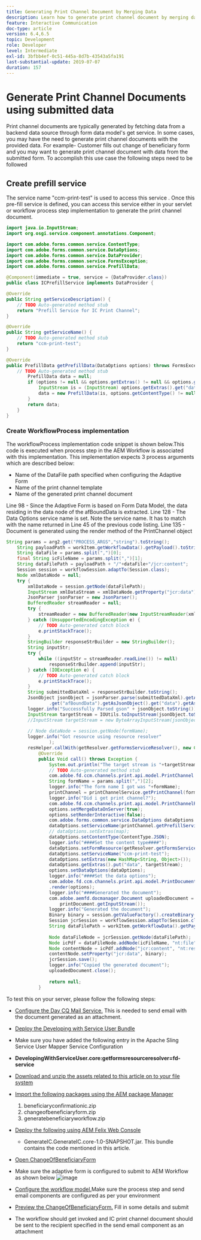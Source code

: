 ```yaml
---
title: Generating Print Channel Document by Merging Data
description: Learn how to generate print channel document by merging data contained in input stream
feature: Interactive Communication
doc-type: article
version: 6.4,6.5
topic: Development
role: Developer
level: Intermediate
exl-id: 3bfbb4ef-0c51-445a-8d7b-43543a5fa191
last-substantial-update: 2019-07-07
duration: 157
---
```

# Generate Print Channel Documents using submitted data

 Print channel documents are typically generated by fetching data from a backend data source through form data model's get service. In some cases, you may have the need to generate print channel documents with the provided data. For example- Customer fills out change of beneficiary form and you may want to generate print channel document with data from the submitted form. To accomplish this use case the following steps need to be followed

## Create prefill service 

The service name "ccm-print-test" is used to access this service . Once this pre-fill service is defined, you can access this service either in your servlet or workflow process step implementation to generate the print channel document.

```java
import java.io.InputStream;
import org.osgi.service.component.annotations.Component;

import com.adobe.forms.common.service.ContentType;
import com.adobe.forms.common.service.DataOptions;
import com.adobe.forms.common.service.DataProvider;
import com.adobe.forms.common.service.FormsException;
import com.adobe.forms.common.service.PrefillData;

@Component(immediate = true, service = {DataProvider.class})
public class ICPrefillService implements DataProvider {

@Override
public String getServiceDescription() {
    // TODO Auto-generated method stub
    return "Prefill Service for IC Print Channel";
}

@Override
public String getServiceName() {
    // TODO Auto-generated method stub
    return "ccm-print-test";
}

@Override
public PrefillData getPrefillData(DataOptions options) throws FormsException {
    // TODO Auto-generated method stub
        PrefillData data = null;
        if (options != null && options.getExtras() != null && options.getExtras().get("data") != null) {
            InputStream is = (InputStream) options.getExtras().get("data");
            data = new PrefillData(is, options.getContentType() != null ? options.getContentType() : ContentType.JSON);
        }
        return data;
    }
}

```

### Create WorkflowProcess implementation

The workflowProcess implementation code snippet is shown below.This code is executed when process step in the AEM Workflow is associated with this implementation. This implementation expects 3 process arguments which are described below:

* Name of the DataFile path specified when configuring the Adaptive Form
* Name of the print channel template
* Name of the generated print channel document

Line 98 - Since the Adaptive Form is based on Form Data Model, the data residing in the data node of the afBoundData is extracted.
Line 128 - The Data Options service name is set. Note the service name. It has to match with the name returned in Line 45 of the previous code listing.
Line 135 - Document is generated using the render method of the PrintChannel object


```java
String params = arg2.get("PROCESS_ARGS","string").toString();
    String payloadPath = workItem.getWorkflowData().getPayload().toString();
    String dataFile = params.split(",")[0];
    final String icFileName = params.split(",")[1];
    String dataFilePath = payloadPath + "/"+dataFile+"/jcr:content";
    Session session = workflowSession.adaptTo(Session.class);
    Node xmlDataNode = null;
    try {
        xmlDataNode = session.getNode(dataFilePath);
        InputStream xmlDataStream = xmlDataNode.getProperty("jcr:data").getBinary().getStream();
        JsonParser jsonParser = new JsonParser();
        BufferedReader streamReader = null;
        try {
            streamReader = new BufferedReader(new InputStreamReader(xmlDataStream, "UTF-8"));
        } catch (UnsupportedEncodingException e) {
            // TODO Auto-generated catch block
            e.printStackTrace();
        }
        StringBuilder responseStrBuilder = new StringBuilder();
        String inputStr;
        try {
            while ((inputStr = streamReader.readLine()) != null)
                responseStrBuilder.append(inputStr);
        } catch (IOException e) {
            // TODO Auto-generated catch block
            e.printStackTrace();
        }
        String submittedDataXml = responseStrBuilder.toString();
        JsonObject jsonObject = jsonParser.parse(submittedDataXml).getAsJsonObject().get("afData").getAsJsonObject()
                .get("afBoundData").getAsJsonObject().get("data").getAsJsonObject();
        logger.info("Successfully Parsed gson" + jsonObject.toString());
        InputStream targetStream = IOUtils.toInputStream(jsonObject.toString());
        //InputStream targetStream = new ByteArrayInputStream(jsonObject.toString().getBytes());
        
        // Node dataNode = session.getNode(formName);
        logger.info("Got resource using resource resolver"
                );
        resHelper.callWith(getResolver.getFormsServiceResolver(), new Callable<Void>() {
            @Override
            public Void call() throws Exception {
                System.out.println("The target stream is "+targetStream.available());
                // TODO Auto-generated method stub
                com.adobe.fd.ccm.channels.print.api.model.PrintChannel printChannel = null;
                String formName = params.split(",")[2];
                logger.info("The form name I got was "+formName);
                printChannel = printChannelService.getPrintChannel(formName);
                logger.info("Did i get print channel?");
                com.adobe.fd.ccm.channels.print.api.model.PrintChannelRenderOptions options = new com.adobe.fd.ccm.channels.print.api.model.PrintChannelRenderOptions();
                options.setMergeDataOnServer(true);
                options.setRenderInteractive(false);
                com.adobe.forms.common.service.DataOptions dataOptions = new com.adobe.forms.common.service.DataOptions();
                dataOptions.setServiceName(printChannel.getPrefillService());
                // dataOptions.setExtras(map);
                dataOptions.setContentType(ContentType.JSON);
                logger.info("####Set the content type####");
                dataOptions.setFormResource(getResolver.getFormsServiceResolver().getResource(formName));
                dataOptions.setServiceName("ccm-print-test");
                dataOptions.setExtras(new HashMap<String, Object>());
                dataOptions.getExtras().put("data", targetStream);
                options.setDataOptions(dataOptions);
                logger.info("####Set the data options");
                com.adobe.fd.ccm.channels.print.api.model.PrintDocument printDocument = printChannel
                .render(options);
                logger.info("####Generated the document");
                com.adobe.aemfd.docmanager.Document uploadedDocument = new com.adobe.aemfd.docmanager.Document(
                    printDocument.getInputStream());
                logger.info("Generated the document");
                Binary binary = session.getValueFactory().createBinary(printDocument.getInputStream());
                Session jcrSession = workflowSession.adaptTo(Session.class);
                String dataFilePath = workItem.getWorkflowData().getPayload().toString();
                
                Node dataFileNode = jcrSession.getNode(dataFilePath);
                Node icPdf = dataFileNode.addNode(icFileName, "nt:file");
                Node contentNode = icPdf.addNode("jcr:content", "nt:resource");
                contentNode.setProperty("jcr:data", binary);
                jcrSession.save();
                logger.info("Copied the generated document");
                uploadedDocument.close();
                
                return null;
            }

```

To test this on your server, please follow the following steps:

* [Configure the Day CQ Mail Service.](https://helpx.adobe.com/experience-manager/6-5/communities/using/email.html) This is needed to send email with the document generated as an attachment.
* [Deploy the Developing with Service User Bundle](/help/forms/assets/common-osgi-bundles/DevelopingWithServiceUser.jar)
* Make sure you have added the following entry in the Apache Sling Service User Mapper Service Configuration
* **DevelopingWithServiceUser.core:getformsresourceresolver=fd-service**
* [Download and unzip the assets related to this article on to your file system](assets/prefillservice.zip)
* [Import the following packages using the AEM package Manager](http://localhost:4502/crx/packmgr/index.jsp)
    1. beneficiaryconfirmationic.zip
    2. changeofbeneficiaryform.zip
    3. generatebeneficiaryworkflow.zip
* [Deploy the following using AEM Felix Web Console](http://localhost:4502/system/console/bundles)

    * GenerateIC.GenerateIC.core-1.0-SNAPSHOT.jar. This bundle contains the code mentioned in this article. 

* [Open ChangeOfBeneficiaryForm](http://localhost:4502/content/dam/formsanddocuments/changebeneficiary/jcr:content?wcmmode=disabled)
* Make sure the adaptive form is configured to submit to AEM Workflow as shown below
![image](assets/generateic.PNG)
* [Configure the workflow model.](http://localhost:4502/editor.html/conf/global/settings/workflow/models/ChangesToBeneficiary.html)Make sure the process step and send email components are configured as per your environment
* [Preview the ChangeOfBeneficiaryForm.](http://localhost:4502/content/dam/formsanddocuments/changebeneficiary/jcr:content?wcmmode=disabled) Fill in some details and submit
* The workflow should get invoked and IC print channel document should be sent to the recipient specified in the send email component as an attachment
